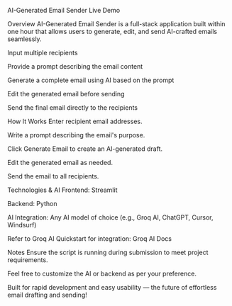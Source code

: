 AI-Generated Email Sender
Live Demo

Overview
AI-Generated Email Sender is a full-stack application built within one hour that allows users to generate, edit, and send AI-crafted emails seamlessly.

Input multiple recipients

Provide a prompt describing the email content

Generate a complete email using AI based on the prompt

Edit the generated email before sending

Send the final email directly to the recipients

How It Works
Enter recipient email addresses.

Write a prompt describing the email's purpose.

Click Generate Email to create an AI-generated draft.

Edit the generated email as needed.

Send the email to all recipients.

Technologies & AI
Frontend: Streamlit

Backend: Python

AI Integration: Any AI model of choice (e.g., Groq AI, ChatGPT, Cursor, Windsurf)

Refer to Groq AI Quickstart for integration: Groq AI Docs

Notes
Ensure the script is running during submission to meet project requirements.

Feel free to customize the AI or backend as per your preference.

Built for rapid development and easy usability — the future of effortless email drafting and sending!
